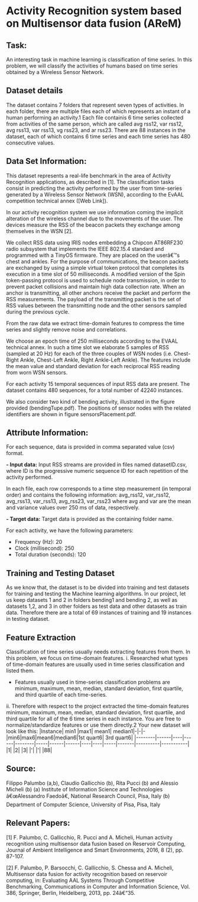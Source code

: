 # Activity Recognition system based on Multisensor data fusion (AReM)

## **Task:**
An interesting task in machine learning is classification of time series. In this problem,
we will classify the activities of humans based on time series obtained by a Wireless
Sensor Network.

## **Dataset details**
The dataset contains 7 folders that represent seven types of activities. In
each folder, there are multiple files each of which represents an instant of a human
performing an activity.1 Each file containis 6 time series collected from activities
of the same person, which are called avg rss12, var rss12, avg rss13, var rss13,
vg rss23, and ar rss23. There are 88 instances in the dataset, each of which contains 6 time series and each time series has 480 consecutive values.


## **Data Set Information:**

This dataset represents a real-life benchmark in the area of Activity Recognition applications, as described in [1].
The classification tasks consist in predicting the activity performed by the user from time-series generated by a Wireless Sensor Network (WSN), according to the EvAAL competition technical annex ([Web Link]).

In our activity recognition system we use information coming the implicit alteration of the wireless channel due to the movements of the user. The devices measure the RSS of the beacon packets they exchange among themselves in the WSN [2].

We collect RSS data using IRIS nodes embedding a Chipcon AT86RF230 radio subsystem that implements the IEEE 802.15.4 standard and programmed with a TinyOS firmware. They are placed on the userâ€™s chest and ankles. For the purpose of communications, the beacon packets are exchanged by using a simple virtual token protocol that completes its execution in a time slot of 50 milliseconds. A modified version of the Spin token-passing protocol is used to schedule node transmission, in order to prevent packet collisions and maintain high data collection rate. When an anchor is transmitting, all other anchors receive the packet and perform the RSS measurements. The payload of the transmitting packet is the set of RSS values between the transmitting node and the other sensors sampled during the previous cycle.

From the raw data we extract time-domain features to compress the time series and slightly remove noise and correlations.

We choose an epoch time of 250 milliseconds according to the EVAAL technical annex. In such a time slot we elaborate 5 samples of RSS (sampled at 20 Hz) for each of the three couples of WSN nodes (i.e. Chest-Right Ankle, Chest-Left Ankle, Right Ankle-Left Ankle). The features include the mean value and standard deviation for each reciprocal RSS reading from worn WSN sensors.

For each activity 15 temporal sequences of input RSS data are present. The dataset contains 480 sequences, for a total number of 42240 instances.

We also consider two kind of bending activity, illustrated in the figure provided (bendingTupe.pdf). The positions of sensor nodes with the related identifiers are shown in figure sensorsPlacement.pdf.

## **Attribute Information:**

For each sequence, data is provided in comma separated value (csv) format.

**- Input data:**
Input RSS streams are provided in files named datasetID.csv, where ID is the progressive numeric sequence ID for each repetition of the activity performed.

In each file, each row corresponds to a time step measurement (in temporal order) and contains the following information:
avg_rss12, var_rss12, avg_rss13, var_rss13, avg_rss23, var_rss23
where avg and var are the mean and variance values over 250 ms of data, respectively.

**- Target data:**
Target data is provided as the containing folder name.

For each activity, we have the following parameters:
* Frequency (Hz): 20
* Clock (millisecond): 250
* Total duration (seconds): 120

## **Training and Testing Dataset**
As we know that, the dataset is to be divided into training and test datasets for training and testing the Machine learning algorithms.
In our project, let us keep datasets 1 and 2 in folders bending1 and bending 2, as well as datasets 1,2, and 3 in other folders as test data and other datasets as train data.
Therefore there are a total of 69 instances of training and 19 instances in testing dataset.

## **Feature Extraction**

Classification of time series usually needs extracting features from them. In this problem, we focus on time-domain features.
i. Researched what types of time-domain features are usually used in time series classification and listed them.
* Features usually used in time-series classification problems are minimum, maximum, mean, median, standard deviation, first quartile, and third quartile of each time-series. 

ii. Therefore with respect to the project extracted the time-domain features minimum, maximum, mean, median, standard deviation, first quartile, and third quartile for all of the 6 time series in each instance. You are free to normalize/standardize features or use them
directly.2
Your new dataset will look like this:
|Instance| min1 |max1| mean1| median1|-|-|-|min6|max6|mean6|median6|1st quart6| 3rd quart6|
|--------|------|----|------|--------|-----|------|------|----|----|-----|-------|----------|-----------|
|1|
|2|
|3|
|'|
|'|
|88|

## **Source:**
Filippo Palumbo (a,b), Claudio Gallicchio (b), Rita Pucci (b) and Alessio Micheli (b)
(a) Institute of Information Science and Technologies â€œAlessandro Faedoâ€, National Research Council, Pisa, Italy
(b) Department of Computer Science, University of Pisa, Pisa, Italy

## **Relevant Papers:**

[1] F. Palumbo, C. Gallicchio, R. Pucci and A. Micheli, Human activity recognition using multisensor data fusion based on Reservoir Computing, Journal of Ambient Intelligence and Smart Environments, 2016, 8 (2), pp. 87-107.

[2] F. Palumbo, P. Barsocchi, C. Gallicchio, S. Chessa and A. Micheli, Multisensor data fusion for activity recognition based on reservoir computing, in: Evaluating AAL Systems Through Competitive Benchmarking, Communications in Computer and Information Science, Vol. 386, Springer, Berlin, Heidelberg, 2013, pp. 24â€“35.




